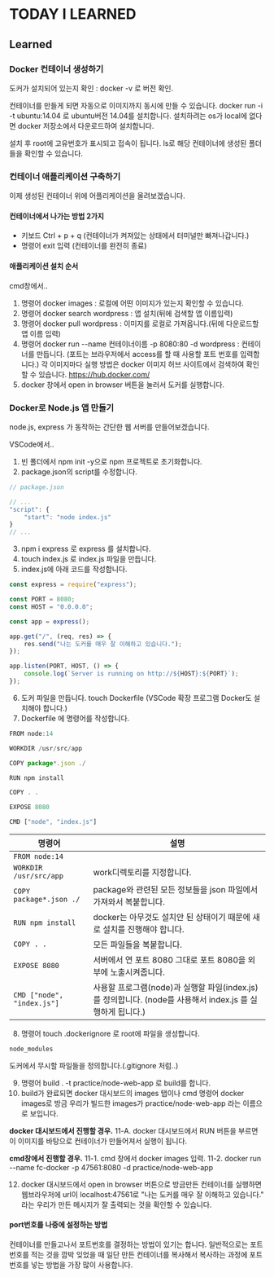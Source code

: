# TODAY I LEARNED

## Learned

### Docker 컨테이너 생성하기

도커가 설치되어 있는지 확인 : docker -v 로 버전 확인.

컨테이너를 만들게 되면 자동으로 이미지까지 동시에 만들 수 있습니다.
docker run -i -t ubuntu:14.04 로 ubuntu버전 14.04를 설치합니다.
설치하려는 os가 local에 없다면 docker 저장소에서 다운로드하여 설치합니다.

설치 후 root에 고유번호가 표시되고 접속이 됩니다.
ls로 해당 컨테이너에 생성된 폴더들을 확인할 수 있습니다.

### 컨테이너 애플리케이션 구축하기

이제 생성된 컨테이너 위에 어플리케이션을 올려보겠습니다.

#### 컨테이너에서 나가는 방법 2가지

- 키보드 Ctrl + p + q (컨테이너가 켜져있는 상태에서 터미널만 빠져나갑니다.)
- 명령어 exit 입력 (컨테이너를 완전히 종료)

#### 애플리케이션 설치 순서

cmd창에서..
1. 명령어 docker images : 로컬에 어떤 이미지가 있는지 확인할 수 있습니다.
2. 명령어 docker search wordpress : 앱 설치(뒤에 검색할 앱 이름입력)
3. 명령어 docker pull wordpress : 이미지를 로컬로 가져옵니다.(뒤에 다운로드할 앱 이름 입력)
4. 명령어 docker run --name 컨테이너이름 -p 8080:80 -d wordpress : 컨테이너를 만듭니다.
(포트는 브라우저에서 access를 할 때 사용할 포트 번호를 입력합니다.)
각 이미지마다 실행 방법은 docker 이미지 허브 사이트에서 검색하여 확인할 수 있습니다. https://hub.docker.com/
5. docker 창에서 open in browser 버튼을 눌러서 도커를 실행합니다.

### Docker로 Node.js 앱 만들기

node.js, express 가 동작하는 간단한 웹 서버를 만들어보겠습니다.

VSCode에서..
1. 빈 폴더에서 npm init -y으로 npm 프로젝트로 초기화합니다.
2. package.json의  script를 수정합니다.

```javascript
// package.json

// ...
"script": {
    "start": "node index.js"
}
// ...
```

3. npm i express 로 express 를 설치합니다.
4. touch index.js 로 index.js 파일을 만듭니다.
5. index.js에 아래 코드를 작성합니다.

```javascript
const express = require("express");

const PORT = 8080;
const HOST = "0.0.0.0";

const app = express();

app.get("/", (req, res) => {
    res.send("나는 도커를 매우 잘 이해하고 있습니다.");
});

app.listen(PORT, HOST, () => {
    console.log(`Server is running on http://${HOST}:${PORT}`);
});
```

6. 도커 파일을 만듭니다. touch Dockerfile (VSCode 확장 프로그램 Docker도 설치해야 합니다.)
7. Dockerfile 에 명령어를 작성합니다.

```javascript
FROM node:14

WORKDIR /usr/src/app

COPY package*.json ./

RUN npm install

COPY . .

EXPOSE 8080

CMD ["node", "index.js"]
```

명령어 | 설명
--|--
`FROM node:14` |
`WORKDIR /usr/src/app` | work디렉토리를 지정합니다.
`COPY package*.json ./` | package와 관련된 모든 정보들을 json 파일에서 가져와서 복붙합니다.
`RUN npm install` | docker는 아무것도 설치안 된 상태이기 때문에 새로 설치를 진행해야 합니다.
`COPY . .` | 모든 파일들을 복붙합니다.
`EXPOSE 8080` | 서버에서 연 포트 8080 그대로 포트 8080을 외부에 노출시켜줍니다.
`CMD ["node", "index.js"]` | 사용할 프로그램(node)과 실행할 파일(index.js)를 정의합니다. (node를 사용해서 index.js 를 실행하게 됩니다.)

8. 명령어 touch .dockerignore 로 root에 파일을 생성합니다.

```javascript
node_modules
```

도커에서 무시할 파일들을 정의합니다.(.gitignore 처럼..)

9. 명령어 build . -t practice/node-web-app 로 build를 합니다.
10. build가 완료되면 docker 대시보드의 images 탭이나 cmd 명령어 docker images로 방금 우리가 빌드한 images가 practice/node-web-app 라는 이름으로 보입니다.

**docker 대시보드에서 진행할 경우.**
11-A. docker 대시보드에서 RUN 버튼을 부르면 이 이미지를 바탕으로 컨테이너가 만들어져서 실행이 됩니다.

**cmd창에서 진행할 경우.**
11-1. cmd 창에서 docker images 입력.
11-2. docker run --name fc-docker -p 47561:8080 -d practice/node-web-app

12. docker 대시보드에서 open in browser 버튼으로 방금만든 컨테이너를 실행하면 웹브라우저에 url이 localhost:47561로 "나는 도커를 매우 잘 이해하고 있습니다." 라는 우리가 만든 메시지가 잘 출력되는 것을 확인할 수 있습니다.

#### port번호를 나중에 설정하는 방법

컨테이너를 만들고나서 포트번호를 결정하는 방법이 있기는 합니다. 일반적으로는 포트 번호를 적는 것을 깜박 잊었을 때 일단 만든 컨테이너를 복사해서 복사하는 과정에 포트번호를 넣는 방법을 가장 많이 사용합니다.

